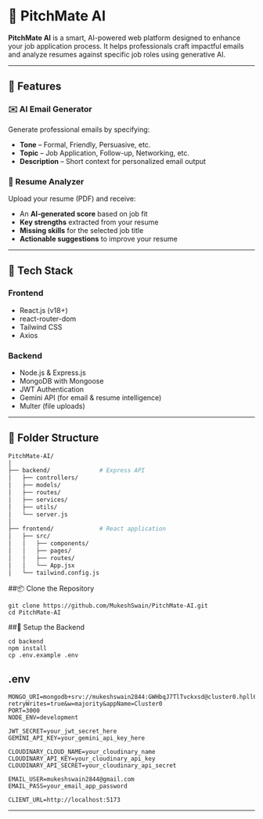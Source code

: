 # 🎯 PitchMate AI

**PitchMate AI** is a smart, AI-powered web platform designed to enhance your job application process. It helps professionals craft impactful emails and analyze resumes against specific job roles using generative AI.

---

## 🚀 Features

### ✉️ AI Email Generator
Generate professional emails by specifying:
- **Tone** – Formal, Friendly, Persuasive, etc.
- **Topic** – Job Application, Follow-up, Networking, etc.
- **Description** – Short context for personalized email output

### 📄 Resume Analyzer
Upload your resume (PDF) and receive:
- An **AI-generated score** based on job fit
- **Key strengths** extracted from your resume
- **Missing skills** for the selected job title
- **Actionable suggestions** to improve your resume

---

## 🧰 Tech Stack

### Frontend
- React.js (v18+)
- react-router-dom
- Tailwind CSS
- Axios

### Backend
- Node.js & Express.js
- MongoDB with Mongoose
- JWT Authentication
- Gemini API (for email & resume intelligence)
- Multer (file uploads)

---

## 📁 Folder Structure

```bash
PitchMate-AI/
│
├── backend/              # Express API
│   ├── controllers/
│   ├── models/
│   ├── routes/
│   ├── services/
│   ├── utils/
│   └── server.js
│
├── frontend/             # React application
│   ├── src/
│   │   ├── components/
│   │   ├── pages/
│   │   ├── routes/
│   │   └── App.jsx
│   └── tailwind.config.js
```
##📦 Clone the Repository
```base
git clone https://github.com/MukeshSwain/PitchMate-AI.git
cd PitchMate-AI
```
##🔧 Setup the Backend
```base
cd backend
npm install
cp .env.example .env
```
## .env
```base
MONGO_URI=mongodb+srv://mukeshswain2844:GWHbqJ7TlTvckxsd@cluster0.hpll6.mongodb.net/ptchmate_ai?retryWrites=true&w=majority&appName=Cluster0
PORT=3000
NODE_ENV=development

JWT_SECRET=your_jwt_secret_here
GEMINI_API_KEY=your_gemini_api_key_here

CLOUDINARY_CLOUD_NAME=your_cloudinary_name
CLOUDINARY_API_KEY=your_cloudinary_api_key
CLOUDINARY_API_SECRET=your_cloudinary_api_secret

EMAIL_USER=mukeshswain2844@gmail.com
EMAIL_PASS=your_email_app_password

CLIENT_URL=http://localhost:5173

```


---

